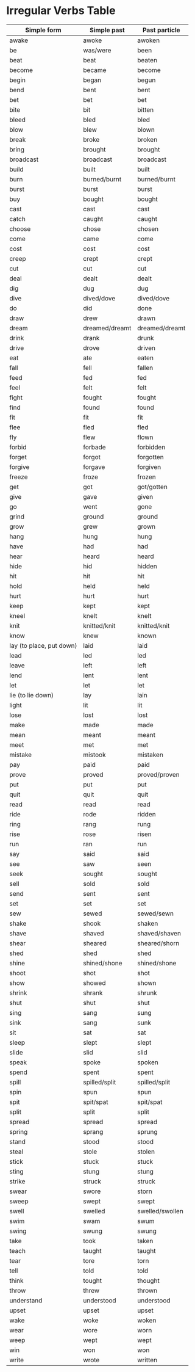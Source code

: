 # Irregular Verbs Table

| Simple form | Simple past | Past particle |
|-------------|-------------|---------------|
| awake | awoke | awoken |
| be | was/were | been |
| beat | beat | beaten |
| become | became | become |
| begin | began | begun |
| bend | bent | bent |
| bet | bet | bet |
| bite | bit | bitten |
| bleed | bled | bled |
| blow | blew | blown |
| break | broke | broken |
| bring | brought | brought |
| broadcast | broadcast | broadcast |
| build | built | built |
| burn | burned/burnt | burned/burnt |
| burst | burst | burst |
| buy | bought | bought |
| cast | cast | cast |
| catch | caught | caught |
| choose | chose | chosen |
| come | came | come |
| cost | cost | cost |
| creep | crept | crept |
| cut | cut | cut |
| deal | dealt | dealt |
| dig | dug | dug |
| dive | dived/dove | dived/dove |
| do | did | done |
| draw | drew | drawn |
| dream | dreamed/dreamt | dreamed/dreamt |
| drink | drank | drunk |
| drive | drove | driven |
| eat | ate | eaten |
| fall | fell | fallen |
| feed | fed | fed |
| feel | felt | felt |
| fight | fought | fought |
| find | found | found |
| fit | fit | fit |
| flee | fled | fled |
| fly | flew | flown |
| forbid | forbade | forbidden |
| forget | forgot | forgotten |
| forgive | forgave | forgiven |
| freeze | froze | frozen |
| get | got | got/gotten |
| give | gave | given |
| go | went | gone |
| grind | ground | ground |
| grow | grew | grown |
| hang | hung | hung |
| have | had | had |
| hear | heard | heard |
| hide | hid | hidden |
| hit | hit | hit |
| hold | held | held |
| hurt | hurt | hurt |
| keep | kept | kept |
| kneel | knelt | knelt |
| knit | knitted/knit | knitted/knit |
| know | knew | known |
| lay (to place, put down) | laid | laid |
| lead | led | led | |
| leave | left | left | |
| lend | lent | lent | |
| let | let | let | |
| lie (to lie down) | lay | lain |
| light | lit | lit |
| lose | lost | lost |
| make | made | made |
| mean | meant | meant |
| meet | met | met |
| mistake | mistook | mistaken |
| pay | paid | paid |
| prove | proved | proved/proven |
| put | put | put |
| quit | quit | quit |
| read | read | read |
| ride | rode | ridden |
| ring | rang | rung |
| rise | rose | risen |
| run | ran | run |
| say | said | said |
| see | saw | seen |
| seek | sought | sought |
| sell | sold | sold |
| send | sent | sent |
| set | set | set |
| sew | sewed | sewed/sewn |
| shake | shook | shaken |
| shave | shaved | shaved/shaven |
| shear | sheared | sheared/shorn |
| shed | shed | shed |
| shine | shined/shone | shined/shone |
| shoot | shot | shot |
| show | showed | shown |
| shrink | shrank | shrunk |
| shut | shut | shut |
| sing | sang | sung |
| sink | sang | sunk |
| sit | sat | sat |
| sleep | slept | slept |
| slide | slid | slid |
| speak | spoke | spoken |
| spend | spent | spent |
| spill | spilled/split | spilled/split |
| spin | spun | spun |
| spit | spit/spat | spit/spat |
| split | split | split |
| spread | spread | spread |
| spring | sprang | sprung |
| stand | stood | stood |
| steal | stole | stolen |
| stick | stuck | stuck |
| sting | stung | stung |
| strike | struck | struck |
| swear | swore | storn |
| sweep | swept | swept |
| swell | swelled | swelled/swollen |
| swim | swam | swum |
| swing | swung | swung |
| take | took | taken |
| teach | taught | taught |
| tear | tore | torn |
| tell | told | told |
| think | tought | thought |
| throw | threw | thrown |
| understand | understood | understood |
| upset | upset | upset |
| wake | woke | woken |
| wear | wore | worn |
| weep | wept | wept |
| win | won | won |
| write | wrote | written |
